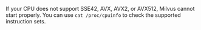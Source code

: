 If your CPU does not support SSE42, AVX, AVX2, or AVX512, Milvus cannot start properly. You can use <code>cat /proc/cpuinfo</code> to check the supported instruction sets.
